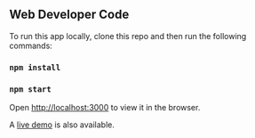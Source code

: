 ## Web Developer Code

To run this app locally, clone this repo and then run the following commands:

### `npm install`
### `npm start`

Open [http://localhost:3000](http://localhost:3000) to view it in the browser.

A [live demo](http://muatasimqazi.github.io/amazon-web-dev) is also available.